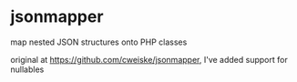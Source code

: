 # jsonmapper
map nested JSON structures onto PHP classes

original at https://github.com/cweiske/jsonmapper, I've added support for nullables

